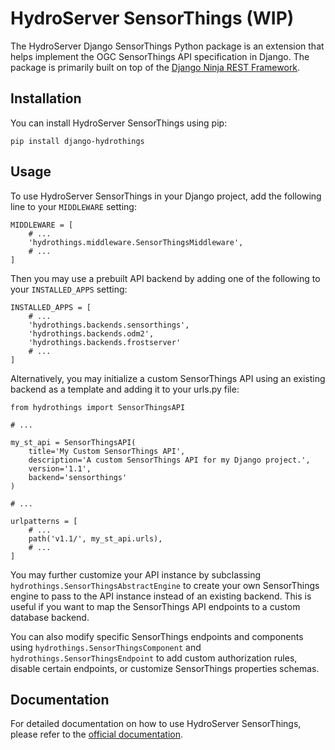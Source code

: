 # HydroServer SensorThings (WIP)

The HydroServer Django SensorThings Python package is an extension that helps implement the OGC SensorThings API specification in Django. The package is primarily built on top of the  [Django Ninja REST Framework](https://github.com/vitalik/django-ninja).

## Installation

You can install HydroServer SensorThings using pip:

```
pip install django-hydrothings
```

## Usage

To use HydroServer SensorThings in your Django project, add the following line to your `MIDDLEWARE` setting:

```
MIDDLEWARE = [
	# ...
	'hydrothings.middleware.SensorThingsMiddleware',
	# ...
]
```

Then you may use a prebuilt API backend by adding one of the following to your `INSTALLED_APPS` setting:

```
INSTALLED_APPS = [
	# ...
	'hydrothings.backends.sensorthings',
	'hydrothings.backends.odm2',
	'hydrothings.backends.frostserver'
	# ...
]
```

Alternatively, you may initialize a custom SensorThings API using an existing backend as a template and adding it to your urls.py file:

```
from hydrothings import SensorThingsAPI

# ...

my_st_api = SensorThingsAPI(
	title='My Custom SensorThings API',
	description='A custom SensorThings API for my Django project.',
	version='1.1',
	backend='sensorthings'
)

# ...

urlpatterns = [
	# ...
	path('v1.1/', my_st_api.urls),
	# ...
]
```

You may further customize your API instance by subclassing `hydrothings.SensorThingsAbstractEngine` to create your own SensorThings engine to pass to the API instance instead of an existing backend. This is useful if you want to map the SensorThings API endpoints to a custom database backend.

You can also modify specific SensorThings endpoints and components using `hydrothings.SensorThingsComponent` and `hydrothings.SensorThingsEndpoint` to add custom authorization rules, disable certain endpoints, or customize SensorThings properties schemas.

## Documentation

For detailed documentation on how to use HydroServer SensorThings, please refer to the [official documentation](https://hydroserver2.github.io/django-hydrothings/).
